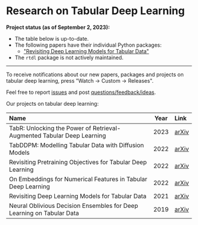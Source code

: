 # Research on Tabular Deep Learning

**Project status (as of September 2, 2023):**
- The table below is up-to-date.
- The following papers have their individual Python packages:
    - ["Revisiting Deep Learning Models for Tabular Data"](https://yandex-research.github.io/tabular-dl-revisiting-models)
- The `rtdl` package is not actively maintained.

---

To receive notifications about our new papers, packages and projects on tabular deep learning, press "Watch -> Custom -> Releases".

Feel free to report [issues](https://github.com/Yura52/rtdl/issues) and post [questions/feedback/ideas](https://github.com/Yura52/rtdl/discussions).

Our projects on tabular deep learning:

| Name                                                                   | Year  | Link                                      |
| :--------------------------------------------------------------------- | :---: | :---------------------------------------- |
| TabR: Unlocking the Power of Retrieval-Augmented Tabular Deep Learning | 2023  | [arXiv](https://arxiv.org/abs/2307.14338) |
| TabDDPM: Modelling Tabular Data with Diffusion Models                  | 2022  | [arXiv](https://arxiv.org/abs/2209.15421) |
| Revisiting Pretraining Objectives for Tabular Deep Learning            | 2022  | [arXiv](https://arxiv.org/abs/2207.03208) |
| On Embeddings for Numerical Features in Tabular Deep Learning          | 2022  | [arXiv](https://arxiv.org/abs/2203.05556) |
| Revisiting Deep Learning Models for Tabular Data                       | 2021  | [arXiv](https://arxiv.org/abs/2106.11959) |
| Neural Oblivious Decision Ensembles for Deep Learning on Tabular Data  | 2019  | [arXiv](https://arxiv.org/abs/1909.06312) |
